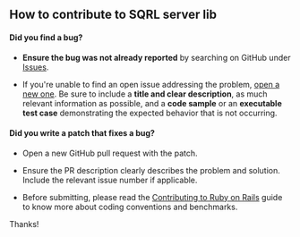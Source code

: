 ## How to contribute to SQRL server lib

#### **Did you find a bug?**

* **Ensure the bug was not already reported** by searching on GitHub under [Issues](https://github.com/dbadia/sqrl-server-base/issues).

* If you're unable to find an open issue addressing the problem, [open a new one](https://github.com/dbadia/sqrl-server-base/issues/new). Be sure to include a **title and clear description**, as much relevant information as possible, and a **code sample** or an **executable test case** demonstrating the expected behavior that is not occurring.


#### **Did you write a patch that fixes a bug?**

* Open a new GitHub pull request with the patch.

* Ensure the PR description clearly describes the problem and solution. Include the relevant issue number if applicable.

* Before submitting, please read the [Contributing to Ruby on Rails](http://edgeguides.rubyonrails.org/contributing_to_ruby_on_rails.html) guide to know more about coding conventions and benchmarks.


Thanks!
